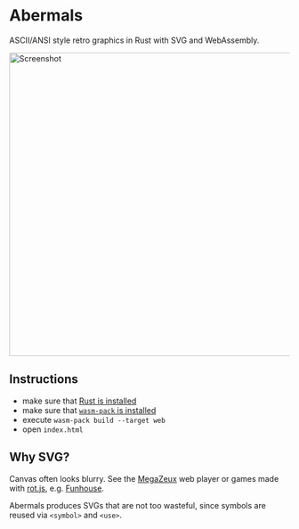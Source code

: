 # Abermals

ASCII/ANSI style retro graphics in Rust with SVG and WebAssembly.

<img width="545" alt="Screenshot" src="https://user-images.githubusercontent.com/391975/112140652-91c70900-8bd4-11eb-83bf-f1bec2399b9d.png">


## Instructions

* make sure that [Rust is installed](https://www.rust-lang.org/tools/install)
* make sure that [`wasm-pack` is installed](https://rustwasm.github.io/wasm-pack/installer/)
* execute `wasm-pack build --target web`
* open `index.html`


## Why SVG?

Canvas often looks blurry. See the [MegaZeux](https://www.digitalmzx.com) web player
or games made with [rot.js](https://github.com/ondras/rot.js/), e.g. [Funhouse](http://kevinw.github.io/funhouse/).

Abermals produces SVGs that are not too wasteful, since symbols are reused via `<symbol>` and `<use>`.

